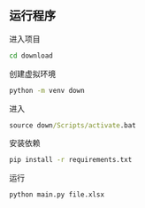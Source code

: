 ## 运行程序

进入项目

```cmd
cd download
```

创建虚拟环境

```cmd
python -m venv down
```

进入

```cmd
source down/Scripts/activate.bat
```

安装依赖

```cmd
pip install -r requirements.txt
```

运行

```cmd
python main.py file.xlsx
```
